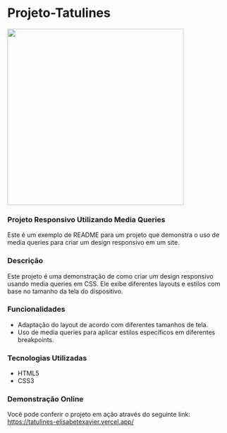 # Projeto-Tatulines

<img src="https://tatulines-elisabetexavier.vercel.app/imagens/Tatulines.svg"  width="400"/>



### Projeto Responsivo Utilizando Media Queries

Este é um exemplo de README para um projeto que demonstra o uso de media queries para criar um design responsivo em um site.

### Descrição

Este projeto é uma demonstração de como criar um design responsivo usando media queries em CSS. Ele exibe diferentes layouts e estilos com base no tamanho da tela do dispositivo.

### Funcionalidades

- Adaptação do layout de acordo com diferentes tamanhos de tela.
- Uso de media queries para aplicar estilos específicos em diferentes breakpoints.

### Tecnologias Utilizadas

- HTML5
- CSS3

### Demonstração Online
Você pode conferir o projeto em ação através do seguinte link:
https://tatulines-elisabetexavier.vercel.app/
